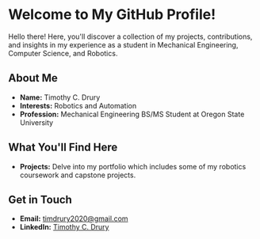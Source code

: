 # Welcome to My GitHub Profile!

Hello there! Here, you'll discover a collection of my projects, contributions, and insights in my experience as a student in Mechanical Engineering, Computer Science, and Robotics.

## About Me
- **Name:** Timothy C. Drury
- **Interests:** Robotics and Automation
- **Profession:** Mechanical Engineering BS/MS Student at Oregon State University

## What You'll Find Here
- **Projects:** Delve into my portfolio which includes some of my robotics coursework and capstone projects.

## Get in Touch
- **Email:** timdrury2020@gmail.com
- **LinkedIn:** [Timothy C. Drury](https://www.linkedin.com/in/timothy-tc-drury-6a869024a/)

